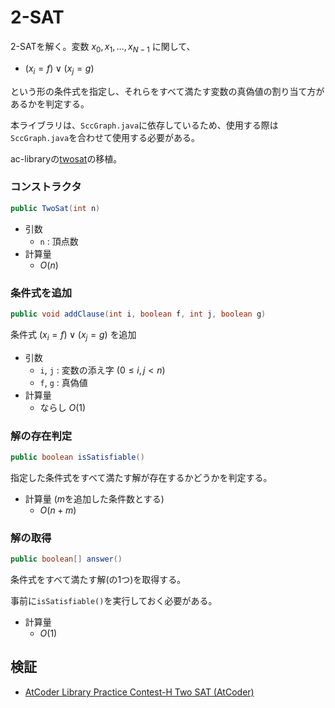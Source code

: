 # 2-SAT
2-SATを解く。変数 $x_0,x_1,\dots,x_{N-1}$ に関して、
- $(x_i=f)\lor(x_j=g)$

という形の条件式を指定し、それらをすべて満たす変数の真偽値の割り当て方があるかを判定する。

本ライブラリは、`SccGraph.java`に依存しているため、使用する際は`SccGraph.java`を合わせて使用する必要がある。

ac-libraryの[twosat](https://github.com/atcoder/ac-library/blob/master/document_ja/twosat.md)の移植。

### コンストラクタ
```java
public TwoSat(int n)
```
- 引数
  - `n` : 頂点数
- 計算量
  - $O(n)$

### 条件式を追加
```java
public void addClause(int i, boolean f, int j, boolean g)
```
条件式 $(x_i=f)\lor(x_j=g)$ を追加
- 引数
  - `i`, `j` : 変数の添え字 $(0 \le i,j \lt n)$
  - `f`, `g` : 真偽値
- 計算量
  - ならし $O(1)$

### 解の存在判定
```java
public boolean isSatisfiable()
```
指定した条件式をすべて満たす解が存在するかどうかを判定する。
- 計算量 ($m$を追加した条件数とする)
  - $O(n + m)$

### 解の取得
```java
public boolean[] answer()
```
条件式をすべて満たす解(の1つ)を取得する。

事前に`isSatisfiable()`を実行しておく必要がある。
- 計算量
  - $O(1)$

## 検証
- [AtCoder Library Practice Contest-H Two SAT (AtCoder)](https://atcoder.jp/contests/practice2/submissions/67853949)
